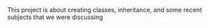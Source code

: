 This project is about creating classes, inheritance, and some recent subjects that we were discussing
